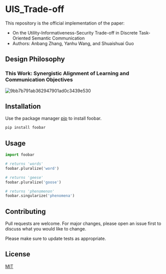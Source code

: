 # UIS_Trade-off

This repository is the official implementation of the paper:
* On the Utility-Informativeness-Security Trade-off in Discrete Task-Oriented Semantic Communication
* Authors: Anbang Zhang, Yanhu Wang, and Shuaishuai Guo

## Design Philosophy
### This Work: Synergistic Alignment of Learning and Communication Objectives
![9bb7b791ab362947901ad0c3439e530](https://github.com/zab0613/UIS_Trade-off/assets/117052094/e6d80e85-9532-4b05-8777-3b59f61c394c)


## Installation

Use the package manager [pip](https://pip.pypa.io/en/stable/) to install foobar.

```bash
pip install foobar
```

## Usage

```python
import foobar

# returns 'words'
foobar.pluralize('word')

# returns 'geese'
foobar.pluralize('goose')

# returns 'phenomenon'
foobar.singularize('phenomena')
```

## Contributing

Pull requests are welcome. For major changes, please open an issue first
to discuss what you would like to change.

Please make sure to update tests as appropriate.

## License

[MIT](https://choosealicense.com/licenses/mit/)
